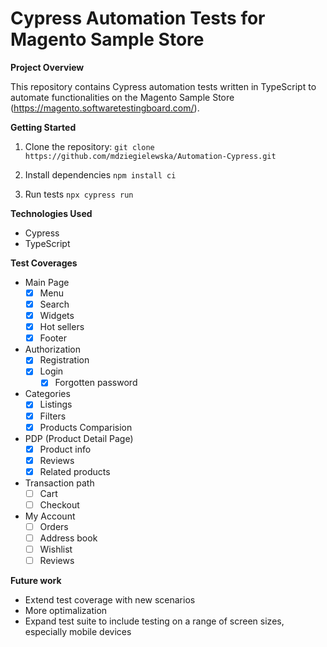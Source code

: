 # Cypress Automation Tests for Magento Sample Store

**Project Overview**

This repository contains Cypress automation tests written in TypeScript to automate functionalities on the Magento Sample Store (https://magento.softwaretestingboard.com/). 

**Getting Started**

1. Clone the repository:
   ```git clone https://github.com/mdziegielewska/Automation-Cypress.git```

2. Install dependencies
    ```npm install ci```

3. Run tests
    ```npx cypress run```

**Technologies Used**

- Cypress
- TypeScript

**Test Coverages**

- Main Page
    - [x] Menu
    - [x] Search
    - [x] Widgets
    - [x] Hot sellers
    - [x] Footer
- Authorization
    - [x] Registration
    - [x] Login
        - [x] Forgotten password
- Categories
    - [x] Listings
    - [x] Filters
    - [x] Products Comparision
- PDP (Product Detail Page)
    - [x] Product info
    - [x] Reviews
    - [x] Related products
- Transaction path
    - [ ] Cart
    - [ ] Checkout
- My Account
    - [ ] Orders
    - [ ] Address book
    - [ ] Wishlist
    - [ ] Reviews

**Future work**

- Extend test coverage with new scenarios
- More optimalization
- Expand test suite to include testing on a range of screen sizes, especially mobile devices
